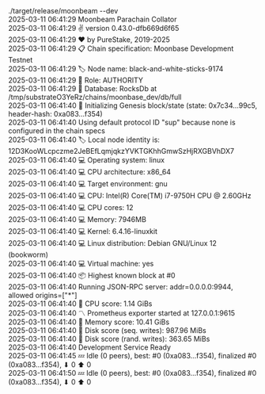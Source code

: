 <div id="termynal" data-termynal>
  <span data-ty="input"><span class="file-path"></span>./target/release/moonbeam --dev</span>
  <br>
  <span data-ty> 2025-03-11 06:41:29 Moonbeam Parachain Collator
    <br> 2025-03-11 06:41:29 ✌️  version 0.43.0-dfb669d6f65
    <br> 2025-03-11 06:41:29 ❤️  by PureStake, 2019-2025
    <br> 2025-03-11 06:41:29 📋 Chain specification: Moonbase Development Testnet
    <br> 2025-03-11 06:41:29 🏷  Node name: black-and-white-sticks-9174
    <br> 2025-03-11 06:41:29 👤 Role: AUTHORITY
    <br> 2025-03-11 06:41:29 💾 Database: RocksDb at /tmp/substrateO3YeRz/chains/moonbase_dev/db/full
    <br> 2025-03-11 06:41:40 🔨 Initializing Genesis block/state (state: 0x7c34…99c5, header-hash: 0xa083…f354)
    <br> 2025-03-11 06:41:40 Using default protocol ID "sup" because none is configured in the chain specs
    <br> 2025-03-11 06:41:40 🏷  Local node identity is: 12D3KooWLcpczme2JeBEfLqmjqkzYVKTGKhhGmwSzHjRXGBVhDX7
    <br> 2025-03-11 06:41:40 💻 Operating system: linux
    <br> 2025-03-11 06:41:40 💻 CPU architecture: x86_64
    <br> 2025-03-11 06:41:40 💻 Target environment: gnu
    <br> 2025-03-11 06:41:40 💻 CPU: Intel(R) Core(TM) i7-9750H CPU @ 2.60GHz
    <br> 2025-03-11 06:41:40 💻 CPU cores: 12
    <br> 2025-03-11 06:41:40 💻 Memory: 7946MB
    <br> 2025-03-11 06:41:40 💻 Kernel: 6.4.16-linuxkit
    <br> 2025-03-11 06:41:40 💻 Linux distribution: Debian GNU/Linux 12 (bookworm)
    <br> 2025-03-11 06:41:40 💻 Virtual machine: yes
    <br> 2025-03-11 06:41:40 📦 Highest known block at #0
    <br> 2025-03-11 06:41:40 Running JSON-RPC server: addr=0.0.0.0:9944, allowed origins=["*"]
    <br> 2025-03-11 06:41:40 🏁 CPU score: 1.14 GiBs
    <br> 2025-03-11 06:41:40 〽️ Prometheus exporter started at 127.0.0.1:9615
    <br> 2025-03-11 06:41:40 🏁 Memory score: 10.41 GiBs
    <br> 2025-03-11 06:41:40 🏁 Disk score (seq. writes): 987.96 MiBs
    <br> 2025-03-11 06:41:40 🏁 Disk score (rand. writes): 363.65 MiBs
    <br> 2025-03-11 06:41:40 Development Service Ready
    <br> 2025-03-11 06:41:45 💤 Idle (0 peers), best: #0 (0xa083…f354), finalized #0 (0xa083…f354), ⬇ 0 ⬆ 0
    <br> 2025-03-11 06:41:50 💤 Idle (0 peers), best: #0 (0xa083…f354), finalized #0 (0xa083…f354), ⬇ 0 ⬆ 0
  </span>
</div>
